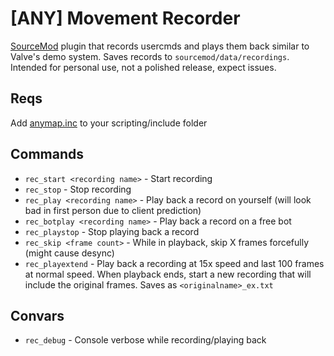 # [ANY] Movement Recorder
[SourceMod](https://www.sourcemod.net/about.php) plugin that records usercmds and plays them back similar to Valve's demo system. Saves records to `sourcemod/data/recordings`.
Intended for personal use, not a polished release, expect issues.

## Reqs

Add [anymap.inc](https://raw.githubusercontent.com/dysphie/sm-anymap/main/anymap.inc) to your scripting/include folder

## Commands

- `rec_start <recording name>` - Start recording
- `rec_stop` - Stop recording
- `rec_play <recording name>` - Play back a record on yourself (will look bad in first person due to client prediction)
- `rec_botplay <recording name>` - Play back a record on a free bot
- `rec_playstop` - Stop playing back a record
- `rec_skip <frame count>` - While in playback, skip X frames forcefully (might cause desync)
- `rec_playextend` - Play back a recording at 15x speed and last 100 frames at normal speed. When playback ends, start a new recording that will include the original frames. Saves as `<originalname>_ex.txt`

## Convars

- `rec_debug` - Console verbose while recording/playing back
